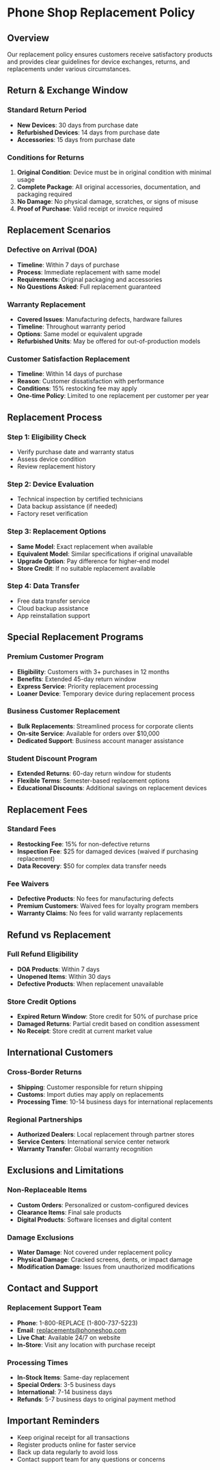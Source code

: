 # Phone Shop Replacement Policy

## Overview
Our replacement policy ensures customers receive satisfactory products and provides clear guidelines for device exchanges, returns, and replacements under various circumstances.

## Return & Exchange Window

### Standard Return Period
- **New Devices**: 30 days from purchase date
- **Refurbished Devices**: 14 days from purchase date
- **Accessories**: 15 days from purchase date

### Conditions for Returns
1. **Original Condition**: Device must be in original condition with minimal usage
2. **Complete Package**: All original accessories, documentation, and packaging required
3. **No Damage**: No physical damage, scratches, or signs of misuse
4. **Proof of Purchase**: Valid receipt or invoice required

## Replacement Scenarios

### Defective on Arrival (DOA)
- **Timeline**: Within 7 days of purchase
- **Process**: Immediate replacement with same model
- **Requirements**: Original packaging and accessories
- **No Questions Asked**: Full replacement guaranteed

### Warranty Replacement
- **Covered Issues**: Manufacturing defects, hardware failures
- **Timeline**: Throughout warranty period
- **Options**: Same model or equivalent upgrade
- **Refurbished Units**: May be offered for out-of-production models

### Customer Satisfaction Replacement
- **Timeline**: Within 14 days of purchase
- **Reason**: Customer dissatisfaction with performance
- **Conditions**: 15% restocking fee may apply
- **One-time Policy**: Limited to one replacement per customer per year

## Replacement Process

### Step 1: Eligibility Check
- Verify purchase date and warranty status
- Assess device condition
- Review replacement history

### Step 2: Device Evaluation
- Technical inspection by certified technicians
- Data backup assistance (if needed)
- Factory reset verification

### Step 3: Replacement Options
- **Same Model**: Exact replacement when available
- **Equivalent Model**: Similar specifications if original unavailable
- **Upgrade Option**: Pay difference for higher-end model
- **Store Credit**: If no suitable replacement available

### Step 4: Data Transfer
- Free data transfer service
- Cloud backup assistance
- App reinstallation support

## Special Replacement Programs

### Premium Customer Program
- **Eligibility**: Customers with 3+ purchases in 12 months
- **Benefits**: Extended 45-day return window
- **Express Service**: Priority replacement processing
- **Loaner Device**: Temporary device during replacement process

### Business Customer Replacement
- **Bulk Replacements**: Streamlined process for corporate clients
- **On-site Service**: Available for orders over $10,000
- **Dedicated Support**: Business account manager assistance

### Student Discount Program
- **Extended Returns**: 60-day return window for students
- **Flexible Terms**: Semester-based replacement options
- **Educational Discounts**: Additional savings on replacement devices

## Replacement Fees

### Standard Fees
- **Restocking Fee**: 15% for non-defective returns
- **Inspection Fee**: $25 for damaged devices (waived if purchasing replacement)
- **Data Recovery**: $50 for complex data transfer needs

### Fee Waivers
- **Defective Products**: No fees for manufacturing defects
- **Premium Customers**: Waived fees for loyalty program members
- **Warranty Claims**: No fees for valid warranty replacements

## Refund vs Replacement

### Full Refund Eligibility
- **DOA Products**: Within 7 days
- **Unopened Items**: Within 30 days
- **Defective Products**: When replacement unavailable

### Store Credit Options
- **Expired Return Window**: Store credit for 50% of purchase price
- **Damaged Returns**: Partial credit based on condition assessment
- **No Receipt**: Store credit at current market value

## International Customers

### Cross-Border Returns
- **Shipping**: Customer responsible for return shipping
- **Customs**: Import duties may apply on replacements
- **Processing Time**: 10-14 business days for international replacements

### Regional Partnerships
- **Authorized Dealers**: Local replacement through partner stores
- **Service Centers**: International service center network
- **Warranty Transfer**: Global warranty recognition

## Exclusions and Limitations

### Non-Replaceable Items
- **Custom Orders**: Personalized or custom-configured devices
- **Clearance Items**: Final sale products
- **Digital Products**: Software licenses and digital content

### Damage Exclusions
- **Water Damage**: Not covered under replacement policy
- **Physical Damage**: Cracked screens, dents, or impact damage
- **Modification Damage**: Issues from unauthorized modifications

## Contact and Support

### Replacement Support Team
- **Phone**: 1-800-REPLACE (1-800-737-5223)
- **Email**: replacements@phoneshop.com
- **Live Chat**: Available 24/7 on website
- **In-Store**: Visit any location with purchase receipt

### Processing Times
- **In-Stock Items**: Same-day replacement
- **Special Orders**: 3-5 business days
- **International**: 7-14 business days
- **Refunds**: 5-7 business days to original payment method

## Important Reminders
- Keep original receipt for all transactions
- Register products online for faster service
- Back up data regularly to avoid loss
- Contact support team for any questions or concerns
